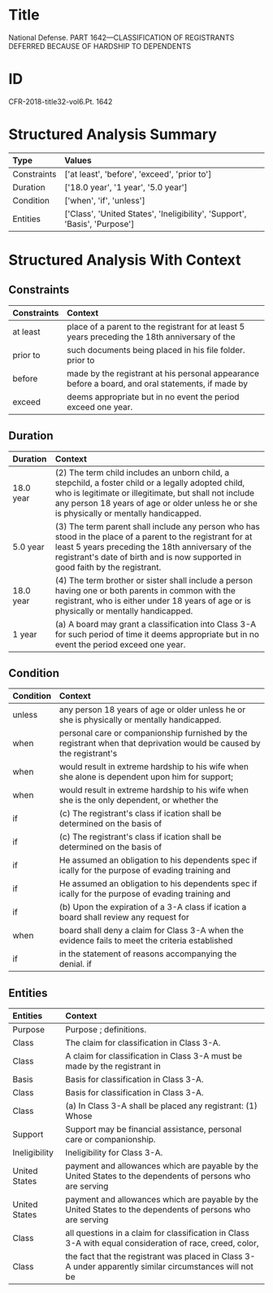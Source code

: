 # Title

 National Defense. PART 1642—CLASSIFICATION OF REGISTRANTS DEFERRED BECAUSE OF HARDSHIP TO DEPENDENTS


# ID

 CFR-2018-title32-vol6.Pt. 1642


# Structured Analysis Summary

| Type        | Values                                                                     |
|:------------|:---------------------------------------------------------------------------|
| Constraints | ['at least', 'before', 'exceed', 'prior to']                               |
| Duration    | ['18.0 year', '1 year', '5.0 year']                                        |
| Condition   | ['when', 'if', 'unless']                                                   |
| Entities    | ['Class', 'United States', 'Ineligibility', 'Support', 'Basis', 'Purpose'] |


# Structured Analysis With Context

 


## Constraints

| Constraints   | Context                                                                                           |
|:--------------|:--------------------------------------------------------------------------------------------------|
| at least      | place of a parent to the registrant for at least 5 years preceding the 18th anniversary of the    |
| prior to      | such documents being placed in his file folder. prior to                                          |
| before        | made by the registrant at his personal appearance before a board, and oral statements, if made by |
| exceed        | deems appropriate but in no event the period exceed  one year.                                    |


## Duration

| Duration   | Context                                                                                                                                                                                                                                                   |
|:-----------|:----------------------------------------------------------------------------------------------------------------------------------------------------------------------------------------------------------------------------------------------------------|
| 18.0 year  | (2) The term child includes an unborn child, a stepchild, a foster child or a legally adopted child, who is legitimate or illegitimate, but shall not include any person 18 years of age or older unless he or she is physically or mentally handicapped. |
| 5.0 year   | (3) The term parent shall include any person who has stood in the place of a parent to the registrant for at least 5 years preceding the 18th anniversary of the registrant's date of birth and is now supported in good faith by the registrant.         |
| 18.0 year  | (4) The term brother or sister shall include a person having one or both parents in common with the registrant, who is either under 18 years of age or is physically or mentally handicapped.                                                             |
| 1 year     | (a) A board may grant a classification into Class 3-A for such period of time it deems appropriate but in no event the period exceed one year.                                                                                                            |


## Condition

| Condition   | Context                                                                                                              |
|:------------|:---------------------------------------------------------------------------------------------------------------------|
| unless      | any person 18 years of age or older unless  he or she is physically or mentally handicapped.                         |
| when        | personal care or companionship furnished by the registrant when that deprivation would be caused by the registrant's |
| when        | would result in extreme hardship to his wife when she alone is dependent upon him for support;                       |
| when        | would result in extreme hardship to his wife when she is the only dependent, or whether the                          |
| if          | (c) The registrant's class if ication shall be determined on the basis of                                            |
| if          | (c) The registrant's class if ication shall be determined on the basis of                                            |
| if          | He assumed an obligation to his dependents spec if ically for the purpose of evading training and                    |
| if          | He assumed an obligation to his dependents spec if ically for the purpose of evading training and                    |
| if          | (b) Upon the expiration of a 3-A class if ication a board shall review any request for                               |
| when        | board shall deny a claim for Class 3-A when the evidence fails to meet the criteria established                      |
| if          | in the statement of reasons accompanying the denial. if                                                              |


## Entities

| Entities      | Context                                                                                                    |
|:--------------|:-----------------------------------------------------------------------------------------------------------|
| Purpose       | Purpose ; definitions.                                                                                     |
| Class         | The claim for classification in  Class  3-A.                                                               |
| Class         | A claim for classification in  Class 3-A must be made by the registrant in                                 |
| Basis         | Basis  for classification in Class 3-A.                                                                    |
| Class         | Basis for classification in  Class  3-A.                                                                   |
| Class         | (a) In  Class 3-A shall be placed any registrant: (1) Whose                                                |
| Support       | Support  may be financial assistance, personal care or companionship.                                      |
| Ineligibility | Ineligibility  for Class 3-A.                                                                              |
| United States | payment and allowances which are payable by the United States to the dependents of persons who are serving |
| United States | payment and allowances which are payable by the United States to the dependents of persons who are serving |
| Class         | all questions in a claim for classification in Class 3-A with equal consideration of race, creed, color,   |
| Class         | the fact that the registrant was placed in Class 3-A under apparently similar circumstances will not be    |


